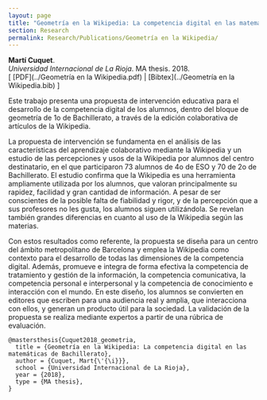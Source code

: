 ```yaml
---
layout: page
title: "Geometría en la Wikipedia: La competencia digital en las matemáticas de Bachillerato"
section: Research
permalink: Research/Publications/Geometría en la Wikipedia/
---
```


**Martí Cuquet**.  
_Universidad Internacional de La Rioja_. MA thesis. 2018.  
[ [PDF](../Geometría en la Wikipedia.pdf)
| [Bibtex](../Geometría en la Wikipedia.bib) ]

Este trabajo presenta una propuesta de intervención educativa para el
desarrollo de la competencia digital de los alumnos, dentro del bloque de
geometría de 1o de Bachillerato, a través de la edición colaborativa de
artículos de la Wikipedia.

La propuesta de intervención se fundamenta en el análisis de las
características del aprendizaje colaborativo mediante la Wikipedia y un
estudio de las percepciones y usos de la Wikipedia por alumnos del centro
destinatario, en el que participaron 73 alumnos de 4o de ESO y 70 de 2o de
Bachillerato. El estudio confirma que la Wikipedia es una herramienta
ampliamente utilizada por los alumnos, que valoran principalmente su rapidez,
facilidad y gran cantidad de información. A pesar de ser conscientes de la
posible falta de fiabilidad y rigor, y de la percepción que a sus profesores
no les gusta, los alumnos siguen utilizándola. Se revelan también grandes
diferencias en cuanto al uso de la Wikipedia según las materias.

Con estos resultados como referente, la propuesta se diseña para un centro del
ámbito metropolitano de Barcelona y emplea la Wikipedia como contexto para el
desarrollo de todas las dimensiones de la competencia digital. Además,
promueve e integra de forma efectiva la competencia de tratamiento y gestión
de la información, la competencia comunicativa, la competencia personal e
interpersonal y la competencia de conocimiento e interacción con el mundo. En
este diseño, los alumnos se convierten en editores que escriben para una
audiencia real y amplia, que interacciona con ellos, y generan un producto
útil para la sociedad. La validación de la propuesta se realiza mediante
expertos a partir de una rúbrica de evaluación.

~~~
@mastersthesis{Cuquet2018_geometria,
  title = {Geometría en la Wikipedia: La competencia digital en las matemáticas de Bachillerato},
  author = {Cuquet, Mart{\'{\i}}},
  school = {Universidad Internacional de La Rioja},
  year = {2018},
  type = {MA thesis},
}
~~~
